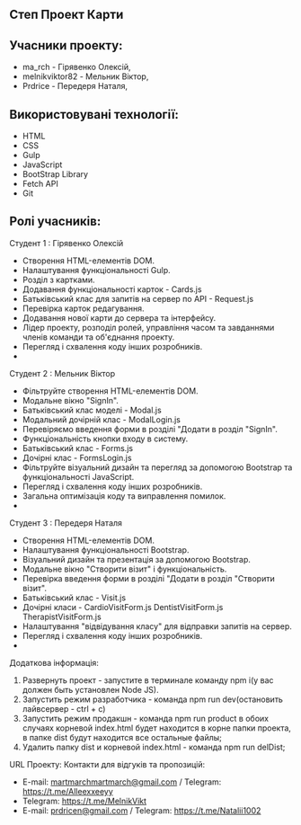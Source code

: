 Степ Проект Карти
-
Учасники проекту:
-
- ma_rch - Гірявенко Олексій,
- melnikviktor82 - Мельник Віктор,
- Prdrice - Передеря Наталя, 

Використовувані технології:
-
- HTML 
- CSS 
- Gulp
- JavaScript 
- BootStrap Library
- Fetch API
- Git

Ролі учасників:
- 
Студент 1 : Гірявенко Олексій
- Створення HTML-елементів DOM.
- Налаштування функціональності Gulp.
- Розділ з картками.
- Додавання функціональності карток - Cards.js
- Батьківський клас для запитів на сервер по API - Request.js
- Перевірка карток редагування.
- Додавання нової карти до сервера та інтерфейсу.
- Лідер проекту, розподіл ролей, управління часом та завданнями членів команди та об'єднання проекту.
- Перегляд і схвалення коду інших розробників.
- 

Студент 2 : Мельник Віктор
- Фільтруйте створення HTML-елементів DOM.
- Модальне вікно "SignIn".
- Батьківський клас моделі - Modal.js
- Модальний дочірній клас - ModalLogin.js
- Перевіряємо введення форми в розділі "Додати в розділ "SignIn".
- Функціональність кнопки входу в систему.
- Батьківський клас - Forms.js  
- Дочірні клас - FormsLogin.js
- Фільтруйте візуальний дизайн та перегляд за допомогою Bootstrap та функціональності JavaScript.
- Перегляд і схвалення коду інших розробників.
- Загальна оптимізація коду та виправлення помилок.
-

Студент 3 : Передеря Наталя
- Створення HTML-елементів DOM.
- Налаштування функціональності Bootstrap.
- Візуальний дизайн та презентація за допомогою Bootstrap.
- Модальне вікно "Створити візит" і функціональність.
- Перевірка введення форми в розділі "Додати в розділ "Створити візит".
- Батьківський клас - Visit.js
- Дочірні класи - CardioVisitForm.js DentistVisitForm.js TherapistVisitForm.js
- Налаштування "відвідування класу" для відправки запитів на сервер.
- Перегляд і схвалення коду інших розробників.
-

Додаткова інформація:
1. Развернуть проект - запустите в терминале команду npm i(у вас должен быть установлен Node JS).
2. Запустить режим разработчика - команда npm run dev(остановить лайвсервер - ctrl + c)
3. Запустить режим продакшн - команда npm run product в обоих случаях корневой index.html будет находится в корне папки проекта, в папке dist будут находится все остальные файлы;
4. Удалить папку dist и корневой index.html - команда npm run delDist;

URL Проекту: 
Контакти для відгуків та пропозицій:
- E-mail: martmarchmartmarch@gmail.com / Telegram: https://t.me/Alleexxeeyy
- Telegram: https://t.me/MelnikVikt
- E-mail: prdricen@gmail.com / Telegram: https://t.me/Natalii1002



